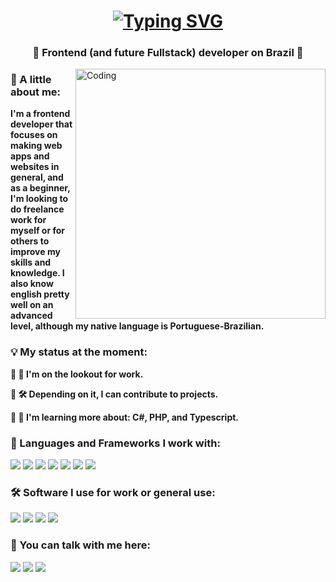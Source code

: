<!-- Animação de Escrita e Sobre -->
<h1 align="center"><a href="https://git.io/typing-svg"><img src="https://readme-typing-svg.demolab.com?font=Fira+Code&duration=3000&pause=500&color=F7F7F7&center=true&vCenter=true&multiline=true&width=450&height=60&lines=%F0%9F%90%B1%E2%80%8D%F0%9F%91%93+Hi!+What's+up%3F;%F0%9F%90%B1%E2%80%8D%F0%9F%92%BB+I'm+Arthur!+And+this+is+my+README!" alt="Typing SVG" /></a></h1>
<h3 align="center">🔹 Frontend (and future Fullstack) developer on Brazil 🔹</h3>
<img align="right" alt="Coding" width="400" src="https://external-content.duckduckgo.com/iu/?u=https%3A%2F%2Fclipclip.com%2Fwp-content%2Fuploads%2Felementor%2Fthumbs%2Fcc-programmer-2-ovmwuk5y3uzvblmccxrq3c3qzzvodph9skmt3g579c.png&f=1&nofb=1&ipt=2c0fc43018efd2c068b74ef1461b353f078827ff9b255650dfb124e7e52ae273&ipo=images">
<h3>👋 A little about me:</h3>
<b>I'm a frontend developer that focuses on making web apps and websites in general, and as a beginner, I'm looking to do freelance work for myself or for others to improve my skills and knowledge. I also know english pretty well on an advanced level, although my native language is Portuguese-Brazilian.</b>

<!-- Div central -->
<h3>💡 My status at the moment:</h3>

<b>🔹 🔭 I'm  on the lookout for work.</b><br>

<b>🔹 🛠️ Depending on it, I can contribute to projects.</b><br>

<b>🔹 📖 I'm learning more about: C#, PHP, and Typescript.</b> <br>

<!-- Linguagens que eu uso -->
<h3>🧰 Languages and Frameworks I work with:</h3>
<a href="https://en.wikipedia.org/wiki/C_(programming_language)"> <img src="https://img.shields.io/badge/C-00599C?logo=c&logoColor=white" /></a> <!-- C -->
<a href="https://en.wikipedia.org/wiki/Python_(programming_language)"> <img src="https://img.shields.io/badge/Python-3776AB?logo=python&logoColor=fff" /></a> <!-- Python -->
<a href="https://en.wikipedia.org/wiki/MySQL"> <img src="https://img.shields.io/badge/MySQL-4479A1?logo=mysql&logoColor=fff" /></a> <!-- MySQL -->
<a href="https://en.wikipedia.org/wiki/JavaScript"> <img src="https://img.shields.io/badge/JavaScript-F7DF1E?logo=javascript&logoColor=000" /></a> <!-- Javascript -->
<a href="https://en.wikipedia.org/wiki/React_(software)"> <img src="https://img.shields.io/badge/React-%2320232a.svg?logo=react&logoColor=%2361DAFB" /></a> <!-- React -->
<a href="https://en.wikipedia.org/wiki/HTML"> <img src="https://img.shields.io/badge/HTML-%23E34F26.svg?logo=html5&logoColor=white" /></a> <!-- HTML -->
<a href="https://en.wikipedia.org/wiki/CSS"> <img src="https://img.shields.io/badge/CSS-1572B6?logo=css3&logoColor=fff" /></a> <!-- CSS -->

<!-- Software que eu uso -->
<h3>🛠️ Software I use for work or general use:</h3>
<a href="https://www.mozilla.org/pt-BR/firefox/new/"> <img src="https://img.shields.io/badge/Firefox-FF7139?logo=Firefox&logoColor=white" /></a> <!-- Firefox -->
<a href="https://code.visualstudio.com/"> <img src="https://custom-icon-badges.demolab.com/badge/Visual%20Studio%20Code-0078d7.svg?logo=vsc&logoColor=white" /></a> <!-- VSCode -->
<a href="https://pt.wikipedia.org/wiki/Linux"> <img src="https://img.shields.io/badge/Linux-FCC624?logo=linux&logoColor=black" /></a> <!-- Linux -->
<a href="https://www.microsoft.com/pt-br/software-download/windows11"> <img src="https://custom-icon-badges.demolab.com/badge/Windows-0078D6?logo=windows11&logoColor=white" /></a> <!-- Windows -->

<!-- Meus contatos -->
<h3>💭 You can talk with me here:</h3>
<a href="mailto:arthurfcdev@gmail.com"> <img src="https://img.shields.io/badge/Gmail-D14836?logo=gmail&logoColor=white" /></a> <!-- Gmail -->
<a href="https://www.linkedin.com/in/arthurfc/"><img src="https://custom-icon-badges.demolab.com/badge/LinkedIn-0A66C2?logo=linkedin-white&logoColor=fff" /></a> <!-- LinkedIn -->
<a href="https://api.whatsapp.com/send/?phone=%2B5581996930346&text&type=phone_number&app_absent=0"> <img src="https://img.shields.io/badge/WhatsApp-25D366?logo=whatsapp&logoColor=white" /></a> <!-- Whatsapp -->
